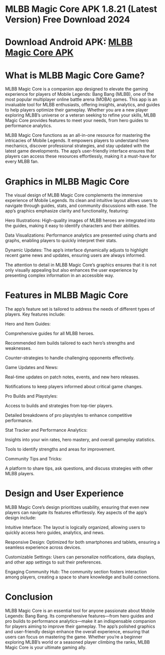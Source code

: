 # MLBB Magic Core APK 1.8.21 (Latest Version) Free Download 2024
# Download Android APK: [MLBB Magic Core APK](https://apkhihe.net/mlbb-magic-core/)
# What is MLBB Magic Core Game?

MLBB Magic Core is a companion app designed to elevate the gaming experience for players of Mobile Legends: Bang Bang (MLBB), one of the most popular multiplayer online battle arena (MOBA) games. This app is an invaluable tool for MLBB enthusiasts, offering insights, analytics, and guides to help players optimize their gameplay. Whether you are a new player exploring MLBB’s universe or a veteran seeking to refine your skills, MLBB Magic Core provides features to meet your needs, from hero guides to performance analytics.

MLBB Magic Core functions as an all-in-one resource for mastering the intricacies of Mobile Legends. It empowers players to understand hero mechanics, discover professional strategies, and stay updated with the latest game developments. The app’s user-friendly interface ensures that players can access these resources effortlessly, making it a must-have for every MLBB fan.

# Graphics in MLBB Magic Core

The visual design of MLBB Magic Core complements the immersive experience of Mobile Legends. Its clean and intuitive layout allows users to navigate through guides, stats, and community discussions with ease. The app’s graphics emphasize clarity and functionality, featuring:

Hero Illustrations: High-quality images of MLBB heroes are integrated into the guides, making it easy to identify characters and their abilities.

Data Visualizations: Performance analytics are presented using charts and graphs, enabling players to quickly interpret their stats.

Dynamic Updates: The app’s interface dynamically adjusts to highlight recent game news and updates, ensuring users are always informed.

The attention to detail in MLBB Magic Core’s graphics ensures that it is not only visually appealing but also enhances the user experience by presenting complex information in an accessible way.

# Features in MLBB Magic Core

The app’s feature set is tailored to address the needs of different types of players. Key features include:

Hero and Item Guides:

Comprehensive guides for all MLBB heroes.

Recommended item builds tailored to each hero’s strengths and weaknesses.

Counter-strategies to handle challenging opponents effectively.

Game Updates and News:

Real-time updates on patch notes, events, and new hero releases.

Notifications to keep players informed about critical game changes.

Pro Builds and Playstyles:

Access to builds and strategies from top-tier players.

Detailed breakdowns of pro playstyles to enhance competitive performance.

Stat Tracker and Performance Analytics:

Insights into your win rates, hero mastery, and overall gameplay statistics.

Tools to identify strengths and areas for improvement.

Community Tips and Tricks:

A platform to share tips, ask questions, and discuss strategies with other MLBB players.

# Design and User Experience

MLBB Magic Core’s design prioritizes usability, ensuring that even new players can navigate its features effortlessly. Key aspects of the app’s design include:

Intuitive Interface: The layout is logically organized, allowing users to quickly access hero guides, analytics, and news.

Responsive Design: Optimized for both smartphones and tablets, ensuring a seamless experience across devices.

Customizable Settings: Users can personalize notifications, data displays, and other app settings to suit their preferences.

Engaging Community Hub: The community section fosters interaction among players, creating a space to share knowledge and build connections.

# Conclusion

MLBB Magic Core is an essential tool for anyone passionate about Mobile Legends: Bang Bang. Its comprehensive features—from hero guides and pro builds to performance analytics—make it an indispensable companion for players aiming to improve their gameplay. The app’s polished graphics and user-friendly design enhance the overall experience, ensuring that users can focus on mastering the game. Whether you’re a beginner exploring MLBB’s world or a seasoned player climbing the ranks, MLBB Magic Core is your ultimate gaming ally.
